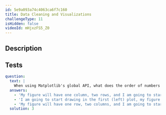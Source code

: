 ```yaml
---
id: 5e9a093a74c4063ca6f7c160
title: Data Cleaning and Visualizations
challengeType: 11
isHidden: false
videoId: mHjxzFS5_Z0
---
```


## Description
<section id='description'>
</section>

## Tests
<section id='tests'>

```yml
question:
  text: |
    When using Matplotlib's global API, what does the order of numbers mean here?: `plt.subplot(1, 2, 1)`
  answers:
    - 'My figure will have one column, two rows, and I am going to start drawing in the first (left) plot.'
    - 'I am going to start drawing in the first (left) plot, my figure will have two rows, and my figure will have one column.'
    - 'My figure will have one row, two columns, and I am going to start drawing in the first (left) plot.'
  solution: 3
```

</section>
